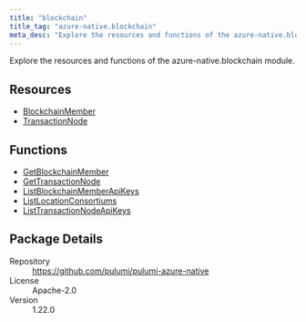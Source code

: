 ```yaml
---
title: "blockchain"
title_tag: "azure-native.blockchain"
meta_desc: "Explore the resources and functions of the azure-native.blockchain module."
---
```


<!-- WARNING: this file was generated by Pulumi Docs Generator. -->
<!-- Do not edit by hand unless you're certain you know what you are doing! -->

Explore the resources and functions of the azure-native.blockchain module.

<h2 id="resources">Resources</h2>
<ul class="api">
    <li><a href="blockchainmember" title="BlockchainMember"><span class="symbol resource"></span>BlockchainMember</a></li>
    <li><a href="transactionnode" title="TransactionNode"><span class="symbol resource"></span>TransactionNode</a></li>
</ul>

<h2 id="functions">Functions</h2>
<ul class="api">
    <li><a href="getblockchainmember" title="GetBlockchainMember"><span class="symbol function"></span>GetBlockchainMember</a></li>
    <li><a href="gettransactionnode" title="GetTransactionNode"><span class="symbol function"></span>GetTransactionNode</a></li>
    <li><a href="listblockchainmemberapikeys" title="ListBlockchainMemberApiKeys"><span class="symbol function"></span>ListBlockchainMemberApiKeys</a></li>
    <li><a href="listlocationconsortiums" title="ListLocationConsortiums"><span class="symbol function"></span>ListLocationConsortiums</a></li>
    <li><a href="listtransactionnodeapikeys" title="ListTransactionNodeApiKeys"><span class="symbol function"></span>ListTransactionNodeApiKeys</a></li>
</ul>

<h2 id="package-details">Package Details</h2>
<dl class="package-details">
	<dt>Repository</dt>
	<dd><a href="https://github.com/pulumi/pulumi-azure-native">https://github.com/pulumi/pulumi-azure-native</a></dd>
	<dt>License</dt>
	<dd>Apache-2.0</dd>
	<dt>Version</dt>
	<dd>1.22.0</dd>
</dl>

